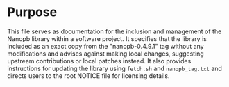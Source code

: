 # Purpose
This file serves as documentation for the inclusion and management of the Nanopb library within a software project. It specifies that the library is included as an exact copy from the "nanopb-0.4.9.1" tag without any modifications and advises against making local changes, suggesting upstream contributions or local patches instead. It also provides instructions for updating the library using `fetch.sh` and `nanopb_tag.txt` and directs users to the root NOTICE file for licensing details.
